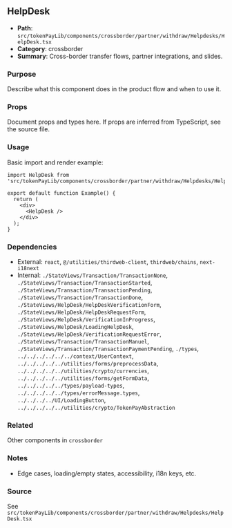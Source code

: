 ## HelpDesk

- **Path**: `src/tokenPayLib/components/crossborder/partner/withdraw/Helpdesks/HelpDesk.tsx`
- **Category**: crossborder
- **Summary**: Cross-border transfer flows, partner integrations, and slides.

### Purpose
Describe what this component does in the product flow and when to use it.

### Props
Document props and types here. If props are inferred from TypeScript, see the source file.

### Usage
Basic import and render example:


```tsx
import HelpDesk from 'src/tokenPayLib/components/crossborder/partner/withdraw/Helpdesks/HelpDesk';

export default function Example() {
  return (
    <div>
      <HelpDesk />
    </div>
  );
}

```

### Dependencies
- External: `react`, `@/utilities/thirdweb-client`, `thirdweb/chains`, `next-i18next`
- Internal: `./StateViews/Transaction/TransactionNone`, `./StateViews/Transaction/TransactionStarted`, `./StateViews/Transaction/TransactionPending`, `./StateViews/Transaction/TransactionDone`, `./StateViews/HelpDesk/HelpDeskVerificationForm`, `./StateViews/HelpDesk/HelpDeskRequestForm`, `./StateViews/HelpDesk/VerificationInProgress`, `./StateViews/HelpDesk/LoadingHelpDesk`, `./StateViews/HelpDesk/VerificationRequestError`, `./StateViews/Transaction/TransactionManuel`, `./StateViews/Transaction/TransactionPaymentPending`, `./types`, `../../../../../../context/UserContext`, `../../../../../utilities/forms/preprocessData`, `../../../../../utilities/crypto/currencies`, `../../../../../utilities/forms/getFormData`, `../../../../../types/payload-types`, `../../../../../types/errorMessage.types`, `../../../../UI/LoadingButton`, `../../../../../utilities/crypto/TokenPayAbstraction`

### Related
Other components in `crossborder`

### Notes
- Edge cases, loading/empty states, accessibility, i18n keys, etc.

### Source
See `src/tokenPayLib/components/crossborder/partner/withdraw/Helpdesks/HelpDesk.tsx`
